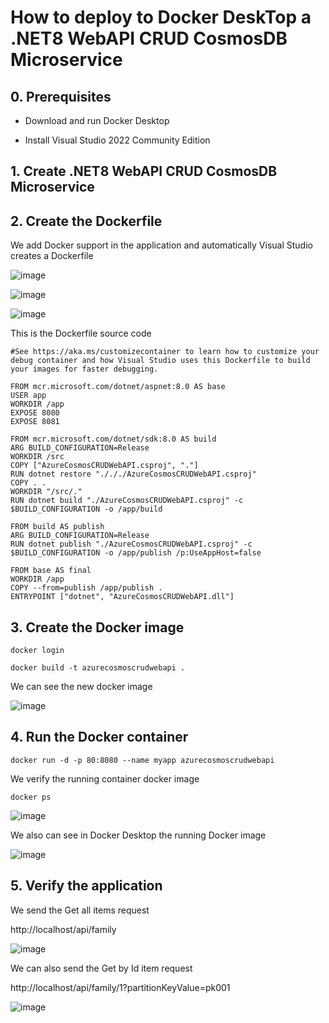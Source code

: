 # How to deploy  to Docker DeskTop a .NET8 WebAPI CRUD CosmosDB Microservice

## 0. Prerequisites

- Download and run Docker Desktop

- Install Visual Studio 2022 Community Edition


## 1. Create .NET8 WebAPI CRUD CosmosDB Microservice



## 2. Create the Dockerfile

We add Docker support in the application and automatically Visual Studio creates a Dockerfile

![image](https://github.com/luiscoco/MicroServices_dotNET8_CRUD_WebAPI-deployed_to_Docker_DeskTop/assets/32194879/3e557814-6763-4d42-9265-60a6e772f700)

![image](https://github.com/luiscoco/MicroServices_dotNET8_CRUD_WebAPI-deployed_to_Docker_DeskTop/assets/32194879/af268365-edd9-4d6c-8267-53fd7caba91b)

![image](https://github.com/luiscoco/MicroServices_dotNET8_CRUD_WebAPI-deployed_to_Docker_DeskTop/assets/32194879/0c6d767d-e0f6-4cd5-a3c2-f0830f171ca2)

This is the Dockerfile source code

```
#See https://aka.ms/customizecontainer to learn how to customize your debug container and how Visual Studio uses this Dockerfile to build your images for faster debugging.

FROM mcr.microsoft.com/dotnet/aspnet:8.0 AS base
USER app
WORKDIR /app
EXPOSE 8080
EXPOSE 8081

FROM mcr.microsoft.com/dotnet/sdk:8.0 AS build
ARG BUILD_CONFIGURATION=Release
WORKDIR /src
COPY ["AzureCosmosCRUDWebAPI.csproj", "."]
RUN dotnet restore "./././AzureCosmosCRUDWebAPI.csproj"
COPY . .
WORKDIR "/src/."
RUN dotnet build "./AzureCosmosCRUDWebAPI.csproj" -c $BUILD_CONFIGURATION -o /app/build

FROM build AS publish
ARG BUILD_CONFIGURATION=Release
RUN dotnet publish "./AzureCosmosCRUDWebAPI.csproj" -c $BUILD_CONFIGURATION -o /app/publish /p:UseAppHost=false

FROM base AS final
WORKDIR /app
COPY --from=publish /app/publish .
ENTRYPOINT ["dotnet", "AzureCosmosCRUDWebAPI.dll"]
```

## 3. Create the Docker image

```
docker login
```

```
docker build -t azurecosmoscrudwebapi .
```

We can see the new docker image

![image](https://github.com/luiscoco/MicroServices_dotNET8_CRUD_WebAPI-deployed_to_Docker_DeskTop/assets/32194879/898a8a67-47fc-4e49-9603-c67777d58c65)

## 4. Run the Docker container

```
docker run -d -p 80:8080 --name myapp azurecosmoscrudwebapi
```

We verify the running container docker image

```
docker ps
```

![image](https://github.com/luiscoco/MicroServices_dotNET8_CRUD_WebAPI-deployed_to_Docker_DeskTop/assets/32194879/544b712f-13d1-4d3c-bc50-ae19085bda8d)

We also can see in Docker Desktop the running Docker image

![image](https://github.com/luiscoco/MicroServices_dotNET8_CRUD_WebAPI-deployed_to_Docker_DeskTop/assets/32194879/4977f5a4-47db-4f2f-b959-d33342485952)

## 5. Verify the application

We send the Get all items request

http://localhost/api/family

![image](https://github.com/luiscoco/MicroServices_dotNET8_CRUD_WebAPI-deployed_to_Docker_DeskTop/assets/32194879/5f46c76c-d7bd-4b6a-b2dd-8ea66e5d12bc)

We can also send the Get by Id item request

http://localhost/api/family/1?partitionKeyValue=pk001

![image](https://github.com/luiscoco/MicroServices_dotNET8_CRUD_WebAPI-deployed_to_Docker_DeskTop/assets/32194879/fcd9cc0f-14fd-40b4-bd88-f76746841cf4)
